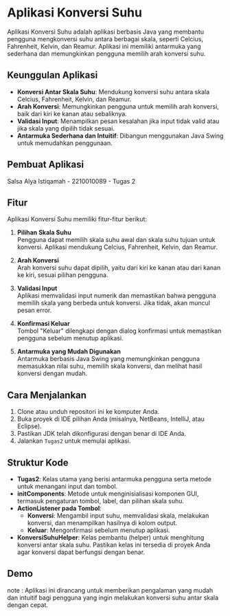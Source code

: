 # Aplikasi Konversi Suhu

Aplikasi Konversi Suhu adalah aplikasi berbasis Java yang membantu pengguna mengkonversi suhu antara berbagai skala, seperti Celcius, Fahrenheit, Kelvin, dan Reamur. Aplikasi ini memiliki antarmuka yang sederhana dan memungkinkan pengguna memilih arah konversi suhu.

## Keunggulan Aplikasi

- **Konversi Antar Skala Suhu**: Mendukung konversi suhu antara skala Celcius, Fahrenheit, Kelvin, dan Reamur.
- **Arah Konversi**: Memungkinkan pengguna untuk memilih arah konversi, baik dari kiri ke kanan atau sebaliknya.
- **Validasi Input**: Menampilkan pesan kesalahan jika input tidak valid atau jika skala yang dipilih tidak sesuai.
- **Antarmuka Sederhana dan Intuitif**: Dibangun menggunakan Java Swing untuk memudahkan penggunaan.

## Pembuat Aplikasi

Salsa Alya Istiqamah - 2210010089 - Tugas 2

## Fitur

Aplikasi Konversi Suhu memiliki fitur-fitur berikut:

1. **Pilihan Skala Suhu**  
   Pengguna dapat memilih skala suhu awal dan skala suhu tujuan untuk konversi. Aplikasi mendukung Celcius, Fahrenheit, Kelvin, dan Reamur.

2. **Arah Konversi**  
   Arah konversi suhu dapat dipilih, yaitu dari kiri ke kanan atau dari kanan ke kiri, sesuai pilihan pengguna.

3. **Validasi Input**  
   Aplikasi memvalidasi input numerik dan memastikan bahwa pengguna memilih skala yang berbeda untuk konversi. Jika tidak, akan muncul pesan error.

4. **Konfirmasi Keluar**  
   Tombol "Keluar" dilengkapi dengan dialog konfirmasi untuk memastikan pengguna sebelum menutup aplikasi.

5. **Antarmuka yang Mudah Digunakan**  
   Antarmuka berbasis Java Swing yang memungkinkan pengguna memasukkan nilai suhu, memilih skala konversi, dan melihat hasil konversi dengan mudah.

## Cara Menjalankan

1. Clone atau unduh repositori ini ke komputer Anda.
2. Buka proyek di IDE pilihan Anda (misalnya, NetBeans, IntelliJ, atau Eclipse).
3. Pastikan JDK telah dikonfigurasi dengan benar di IDE Anda.
4. Jalankan `Tugas2` untuk memulai aplikasi.

## Struktur Kode

- **Tugas2**: Kelas utama yang berisi antarmuka pengguna serta metode untuk menangani input dan tombol.
- **initComponents**: Metode untuk menginisialisasi komponen GUI, termasuk pengaturan tombol, label, dan pilihan skala suhu.
- **ActionListener pada Tombol**:
  - **Konversi**: Mengambil input suhu, memvalidasi skala, melakukan konversi, dan menampilkan hasilnya di kolom output.
  - **Keluar**: Mengonfirmasi sebelum menutup aplikasi.
- **KonversiSuhuHelper**: Kelas pembantu (helper) untuk menghitung konversi antar skala suhu. Pastikan kelas ini tersedia di proyek Anda agar konversi dapat berfungsi dengan benar.

## Demo


note : Aplikasi ini dirancang untuk memberikan pengalaman yang mudah dan intuitif bagi pengguna yang ingin melakukan konversi suhu antar skala dengan cepat.

